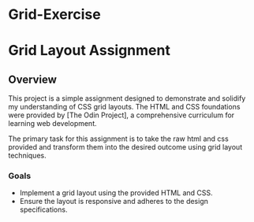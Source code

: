 # Grid-Exercise
# Grid Layout Assignment

## Overview

This project is a simple assignment designed to demonstrate and solidify my understanding of CSS grid layouts. The HTML and CSS foundations were provided by [The Odin Project], a comprehensive curriculum for learning web development.

The primary task for this assignment is to take the raw html and css provided and transform them into the desired outcome using grid layout techniques.

### Goals

- Implement a grid layout using the provided HTML and CSS.
- Ensure the layout is responsive and adheres to the design specifications.


